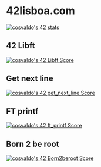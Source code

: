 <!--
**Jonadabe/Jonadabe** is a ✨ _special_ ✨ repository because its `README.md` (this file) appears on your GitHub profile.

Here are some ideas to get you started:

- 🔭 I’m currently working on ...
- 🌱 I’m currently learning ...
- 👯 I’m looking to collaborate on ...
- 🤔 I’m looking for help with ...
- 💬 Ask me about ...
- 📫 How to reach me: ...
- 😄 Pronouns: ...
- ⚡ Fun fact: ...
-->

# 42lisboa.com
[![cosvaldo's 42 stats](https://badge42.vercel.app/api/v2/clal41ydp00350gmndds1fjrl/stats?cursusId=21&coalitionId=290)](https://github.com/JaeSeoKim/badge42)

## 42 Libft
[![cosvaldo's 42 Libft Score](https://badge42.vercel.app/api/v2/clal41ydp00350gmndds1fjrl/project/2848806)](https://github.com/JaeSeoKim/badge42)

## Get next line
[![cosvaldo's 42 get_next_line Score](https://badge42.vercel.app/api/v2/clal41ydp00350gmndds1fjrl/project/2867593)](https://github.com/JaeSeoKim/badge42)

## FT printf
[![cosvaldo's 42 ft_printf Score](https://badge42.vercel.app/api/v2/clal41ydp00350gmndds1fjrl/project/2867592)](https://github.com/JaeSeoKim/badge42)

## Born 2 be root
[![cosvaldo's 42 Born2beroot Score](https://badge42.vercel.app/api/v2/clal41ydp00350gmndds1fjrl/project/2867590)](https://github.com/JaeSeoKim/badge42)
